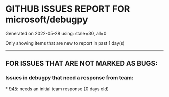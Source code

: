
# GITHUB ISSUES REPORT FOR microsoft/debugpy


Generated on 2022-05-28 using: stale=30, all=0


Only showing items that are new to report in past 1 day(s)


---

## FOR ISSUES THAT ARE NOT MARKED AS BUGS:


### Issues in debugpy that need a response from team:


\* [945](https://github.com/microsoft/debugpy/issues/945 "Running Windows shim from debuggee fails"): needs an initial team response (0 days old)
